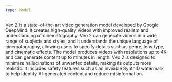 ```yaml
---
type: Model
---
```


Veo 2 is a state-of-the-art video generation model developed by Google DeepMind. It creates high-quality videos with improved realism and understanding of cinematography. Veo 2 can generate videos in a wide range of subjects and styles, and it understands the unique language of cinematography, allowing users to specify details such as genre, lens type, and cinematic effects. The model produces videos with resolutions up to 4K and can generate content up to minutes in length. Veo 2 is designed to minimize hallucinations of unwanted details, making its outputs more realistic. It includes safety features such as an invisible SynthID watermark to help identify AI-generated content and reduce misinformation.